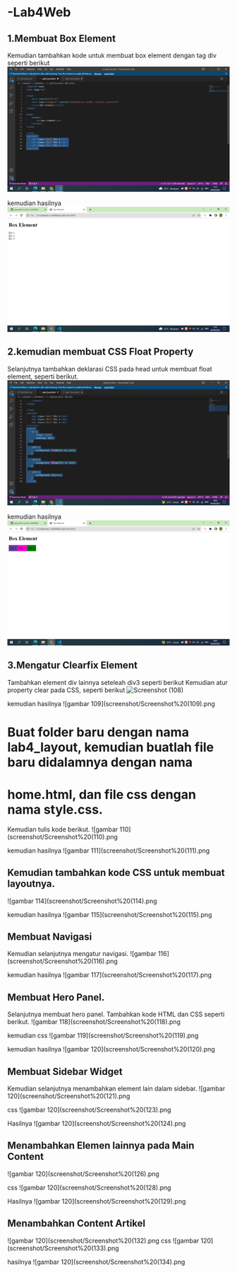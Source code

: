 # -Lab4Web
## 1.Membuat Box Element
Kemudian tambahkan kode untuk membuat box element dengan tag div seperti berikut
![gambar 104](screenshot/Screenshot%20(104).png)

kemudian hasilnya
![gambar 105](screenshot/Screenshot%20(105).png)

## 2.kemudian membuat CSS Float Property
Selanjutnya tambahkan deklarasi CSS pada head untuk membuat float element, seperti berikut.
![gambar 106](screenshot/Screenshot%20(106).png)

kemudian hasilnya
![gambar 107](screenshot/Screenshot%20(107).png)

## 3.Mengatur Clearfix Element
Tambahkan element div lainnya seteleah div3 seperti berikut
Kemudian atur property clear pada CSS, seperti berikut
![Screenshot (108)](https://user-images.githubusercontent.com/101470912/161826017-4cf2dabd-fbf2-474d-a1b8-938cf5449afa.png)


kemudian hasilnya
![gambar 109](screenshot/Screenshot%20(109).png

# Buat folder baru dengan nama lab4_layout, kemudian buatlah file baru didalamnya dengan nama 
# home.html, dan file css dengan nama style.css.
Kemudian tulis kode berikut.
![gambar 110](screenshot/Screenshot%20(110).png

kemudian hasilnya
![gambar 111](screenshot/Screenshot%20(111).png

## Kemudian tambahkan kode CSS untuk membuat layoutnya.
![gambar 114](screenshot/Screenshot%20(114).png

kemudian hasilnya
![gambar 115](screenshot/Screenshot%20(115).png

## Membuat Navigasi
Kemudian selanjutnya mengatur navigasi.
![gambar 116](screenshot/Screenshot%20(116).png

kemudian hasilnya
![gambar 117](screenshot/Screenshot%20(117).png

## Membuat Hero Panel.
Selanjutnya membuat hero panel. Tambahkan kode HTML dan CSS seperti berikut.
![gambar 118](screenshot/Screenshot%20(118).png

kemudian css
![gambar 119](screenshot/Screenshot%20(119).png

kemudian hasilnya
![gambar 120](screenshot/Screenshot%20(120).png

## Membuat Sidebar Widget
Kemudian selanjutnya menambahkan element lain dalam sidebar. 
![gambar 120](screenshot/Screenshot%20(121).png

css
![gambar 120](screenshot/Screenshot%20(123).png

Hasilnya
![gambar 120](screenshot/Screenshot%20(124).png

## Menambahkan Elemen lainnya pada Main Content
![gambar 120](screenshot/Screenshot%20(126).png

css
![gambar 120](screenshot/Screenshot%20(128).png

Hasilnya
![gambar 120](screenshot/Screenshot%20(129).png

## Menambahkan Content Artikel
![gambar 120](screenshot/Screenshot%20(132).png
css
![gambar 120](screenshot/Screenshot%20(133).png

hasilnya
![gambar 120](screenshot/Screenshot%20(134).png











